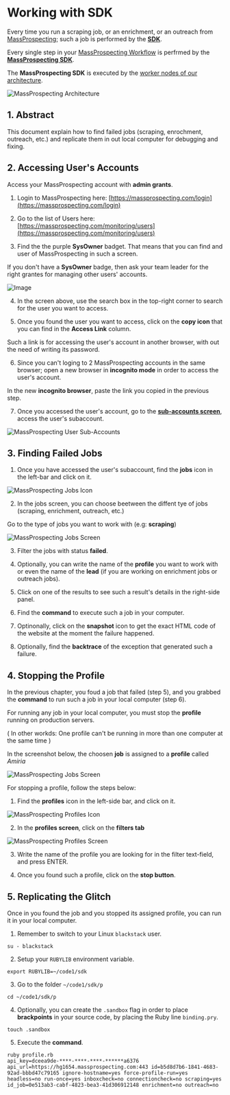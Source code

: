 # Working with SDK

Every time you run a scraping job, or an enrichment, or an outreach from [MassProspecting](https://massprospecting.com); such a job is performed by the [**SDK**](https://github.com/massprospecting/mass-sdk).

Every single step in your [MassProspecting Workflow](https://github.com/MassProspecting/docs) is perfrmed by the [**MassProspecting SDK**](https://github.com/MassProspecting/mass-sdk).

The **MassProspecting SDK** is executed by the [worker nodes of our architecture](https://github.com/MassProspecting/docs/blob/main/internals/01-architecture.md).

![MassProspecting Architecture](https://github.com/MassProspecting/docs/raw/main/assets/internals/1-1.png)

## 1. Abstract 

This document explain how to find failed jobs (scraping, enrochment, outreach, etc.) and replicate them in out local computer for debugging and fixing.

## 2. Accessing User's Accounts

Access your MassProspecting account with **admin grants**.

1. Login to MassProspecting here:
[https://massprospecting.com/login](https://massprospecting.com/login)

2. Go to the list of Users here:
[https://massprospecting.com/monitoring/users](https://massprospecting.com/monitoring/users)

3. Find the the purple **SysOwner** badget. That means that you can find and user of MassProspecting in such a screen.

If you don't have a **SysOwner** badge, then ask your team leader for the right grantes for managing other users' accounts.

![Image](https://github.com/user-attachments/assets/486fc290-c1a8-49dd-a83b-12cdb91b8835)

4. In the screen above, use the search box in the top-right corner to search for the user you want to access.

5. Once you found the user you want to access, click on the **copy icon** that you can find in the **Access Link** column.

Such a link is for accessing the user's account in another browser, with out the need of writing its password.

6. Since you can't loging to 2 MassProspecting accounts in the same browser; open a new browser in **incognito mode** in order to access the user's account.

In the new **incognito browser**, paste the link you copied in the previous step.

7. Once you accessed the user's account, go to the [**sub-accounts screen**](https://massprospecting.com/subaccounts), access the user's subaccount. 

![MassProspecting User Sub-Accounts](../assets/internals/6-1.png)

## 3. Finding Failed Jobs

1. Once you have accessed the user's subaccount, find the **jobs** icon in the left-bar and click on it.

![MassProspecting Jobs Icon](../assets/internals/6-2.png)

2. In the jobs screen, you can choose beetween the diffent tye of jobs (scraping, enrichment, outreach, etc.)

Go to the type of jobs you want to work with (e.g: **scraping**)

![MassProspecting Jobs Screen](../assets/internals/6-3.png)

3. Filter the jobs with status **failed**.

4. Optionally, you can write the name of the **profile** you want to work with or even the name of the **lead** (if you are working on enrichment jobs or outreach jobs).

5. Click on one of the results to see such a result's details in the right-side panel.

6. Find the **command** to execute such a job in your computer.

7. Optinonally, click on the **snapshot** icon to get the exact HTML code of the website at the moment the failure happened.

8. Optionally, find the **backtrace** of the exception that generated such a failure.

## 4. Stopping the Profile

In the previous chapter, you foud a job that failed (step 5), and you grabbed the **command** to run such a job in your local computer (step 6).

For running any job in your local computer, you must stop the **profile** running on production servers.

( In other workds: One profile can't be running in more than one computer at the same time )

In the screenshot below, the choosen **job** is assigned to a **profile** called _Amiria_

![MassProspecting Jobs Screen](../assets/internals/6-4.png)

For stopping a profile, follow the steps below:

1. Find the **profiles** icon in the left-side bar, and click on it.

![MassProspecting Profiles Icon](../assets/internals/6-5.png)

2. In the **profiles screen**, click on the **filters tab** 

![MassProspecting Profiles Screen](../assets/internals/6-6.png)

3. Write the name of the profile you are looking for in the filter text-field, and press ENTER.

4. Once you found such a profile, click on the **stop button**.

## 5. Replicating the Glitch

Once in you found the job and you stopped its assigned profile, you can run it in your local computer.

1. Remember to switch to your Linux `blackstack` user.

```
su - blackstack
```

2. Setup your `RUBYLIB` environment variable.

```
export RUBYLIB=~/code1/sdk
```

3. Go to the folder `~/code1/sdk/p`

```
cd ~/code1/sdk/p
```

4. Optionally, you can create the `.sandbox` flag in order to place **brackpoints** in your source code, by placing the Ruby line `binding.pry`.

```
touch .sandbox
```

5. Execute the **command**.

```
ruby profile.rb 
api_key=dceea9de-****-****-****-******a6376 api_url=https://hg1654.massprospecting.com:443 id=b5d8d7b6-1841-4683-92ad-bbbd47c79165 ignore-hostname=yes force-profile-run=yes headless=no run-once=yes inboxcheck=no connectioncheck=no scraping=yes id_job=0e513ab3-cabf-4823-bea3-41d306912148 enrichment=no outreach=no 
```


